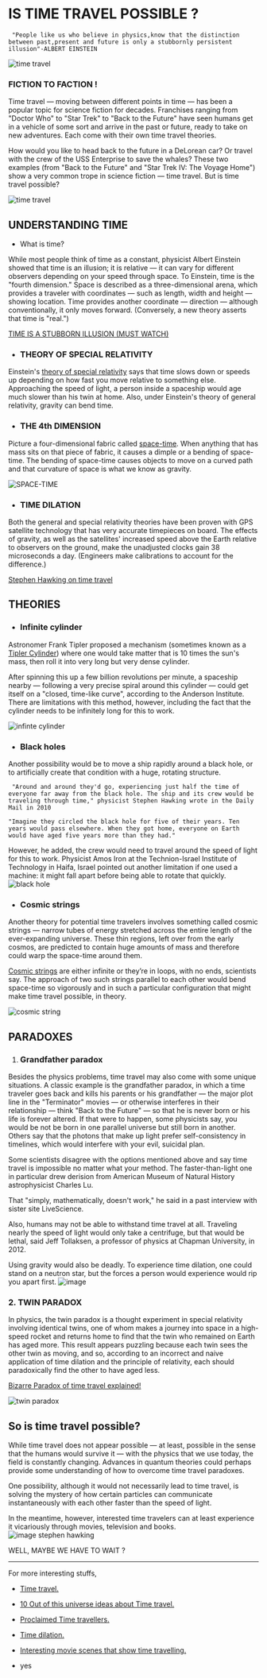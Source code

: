 # IS TIME TRAVEL POSSIBLE ?
` "People like us who believe in physics,know that the distinction between past,present and future is only a stubbornly persistent illusion"-ALBERT EINSTEIN`


![time travel](https://images.saymedia-content.com/.image/c_limit%2Ccs_srgb%2Cq_auto:good%2Cw_403/MTc2NDU3MjA0NDk1NjIzMzgx/another-dimension-a-secret-path-how-to-go-in-that.webp )
### FICTION TO FACTION !
Time travel — moving between different points in time — has been a popular topic for science fiction for decades. Franchises ranging from "Doctor Who" to "Star Trek" to "Back to the Future" have seen humans get in a vehicle of some sort and arrive in the past or future, ready to take on new adventures. Each come with their own time travel theories.


How would you like to head back to the future in a DeLorean car? Or travel with the crew of the USS Enterprise to save the whales? These two examples (from "Back to the Future" and "Star Trek IV: The Voyage Home") show a very common trope in science fiction — time travel. But is time travel possible?


![time travel](https://www.bigfinish.com/image/release/2272/large.jpg)


## UNDERSTANDING TIME
* What is time? 

While most people think of time as a constant, physicist Albert Einstein showed that time is an illusion; it is relative — it can vary for different observers depending on your speed through space. To Einstein, time is the "fourth dimension." Space is described as a three-dimensional arena, which provides a traveler with coordinates — such as length, width and height —showing location. Time provides another coordinate — direction — although conventionally, it only moves forward. (Conversely, a new theory asserts that time is "real.")

[TIME IS A STUBBORN ILLUSION (MUST WATCH) ](https://www.youtube.com/watch?v=ZyYqyYAKGC0)
* ### THEORY OF SPECIAL RELATIVITY
Einstein's [theory of special relativity](https://www.space.com/17661-theory-general-relativity.html) says that time slows down or speeds up depending on how fast you move relative to something else. Approaching the speed of light, a person inside a spaceship would age much slower than his twin at home. Also, under Einstein's theory of general relativity, gravity can bend time.

* ### THE 4th DIMENSION
Picture a four-dimensional fabric called [space-time](https://www.space.com/655-matter-rides-black-hole-space-time-wave.html). When anything that has mass sits on that piece of fabric, it causes a dimple or a bending of space-time. The bending of space-time causes objects to move on a curved path and that curvature of space is what we know as gravity.

![SPACE-TIME](https://cdn.mos.cms.futurecdn.net/WcygHAY8WVxy2ToWBqQuxZ.jpg)

* ### TIME DILATION


Both the general and special relativity theories have been proven with GPS satellite technology that has very accurate timepieces on board. The effects of gravity, as well as the satellites' increased speed above the Earth relative to observers on the ground, make the unadjusted clocks gain 38 microseconds a day. (Engineers make calibrations to account for the difference.)



[Stephen Hawking on time travel](https://www.businessinsider.com/stephen-hawking-book-backward-time-travel-possibility-2018-11)
## THEORIES
* ###  Infinite cylinder

Astronomer Frank Tipler proposed a mechanism (sometimes known as a [Tipler Cylinder](https://en.wikipedia.org/wiki/Tipler_cylinder)) where one would take matter that is 10 times the sun's mass, then roll it into very long but very dense cylinder.

After spinning this up a few billion revolutions per minute, a spaceship nearby — following a very precise spiral around this cylinder — could get itself on a "closed, time-like curve", according to the Anderson Institute. There are limitations with this method, however, including the fact that the cylinder needs to be infinitely long for this to work.

![infinte cylinder](https://i.pinimg.com/originals/85/1e/ef/851eef3f13565a792925e030b8c5195c.jpg)                                 

* ### Black holes

Another possibility would be to move a ship rapidly around a black hole, or to artificially create that condition with a huge, rotating structure.

` "Around and around they'd go, experiencing just half the time of everyone far away from the black hole. The ship and its crew would be traveling through time," physicist Stephen Hawking wrote in the Daily Mail in 2010`

`"Imagine they circled the black hole for five of their years. Ten years would pass elsewhere. When they got home, everyone on Earth would have aged five years more than they had."`

However, he added, the crew would need to travel around the speed of light for this to work. Physicist Amos Iron at the Technion-Israel Institute of Technology in Haifa, Israel pointed out another limitation if one used a machine: it might fall apart before being able to rotate that quickly.
![black hole](https://cdn.mos.cms.futurecdn.net/kATxTFDJyqt3pdUjsU6C7E.jpg)

* ###  Cosmic strings

Another theory for potential time travelers involves something called cosmic strings — narrow tubes of energy stretched across the entire length of the ever-expanding universe. These thin regions, left over from the early cosmos, are predicted to contain huge amounts of mass and therefore could warp the space-time around them.

[Cosmic strings](https://www.space.com/mysterious-cosmic-strings-gravitational-waves.html) are either infinite or they’re in loops, with no ends, scientists say. The approach of two such strings parallel to each other would bend space-time so vigorously and in such a particular configuration that might make time travel possible, in theory.

![cosmic string](https://assets.newatlas.com/dims4/default/160632e/2147483647/strip/true/crop/684x600+0+0/resize/684x600!/quality/90/?url=http%3A%2F%2Fnewatlas-brightspot.s3.amazonaws.com%2Fa2%2Fd5%2Fd12b1cd94531adeec62e0aaa5e0d%2Fantimatter-neutrinos.jpg)

## PARADOXES
1) ### Grandfather paradox

Besides the physics problems, time travel may also come with some unique situations. A classic example is the grandfather paradox, in which a time traveler goes back and kills his parents or his grandfather — the major plot line in the "Terminator" movies — or otherwise interferes in their relationship — think "Back to the Future" — so that he is never born or his life is forever altered.
If that were to happen, some physicists say, you would be not be born in one parallel universe but still born in another. Others say that the photons that make up light prefer self-consistency in timelines, which would interfere with your evil, suicidal plan.

Some scientists disagree with the options mentioned above and say time travel is impossible no matter what your method. The faster-than-light one in particular drew derision from American Museum of Natural History astrophysicist Charles Lu.

That "simply, mathematically, doesn't work," he said in a past interview with sister site LiveScience.

Also, humans may not be able to withstand time travel at all. Traveling nearly the speed of light would only take a centrifuge, but that would be lethal, said Jeff Tollaksen, a professor of physics at Chapman University, in 2012.

Using gravity would also be deadly. To experience time dilation, one could stand on a neutron star, but the forces a person would experience would rip you apart first.
![image](https://live.staticflickr.com/8459/7936218464_8f1dcacde8_z.jpg)
 ### 2. TWIN PARADOX
In physics, the twin paradox is a thought experiment in special relativity involving identical twins, one of whom makes a journey into space in a high-speed rocket and returns home to find that the twin who remained on Earth has aged more. This result appears puzzling because each twin sees the other twin as moving, and so, according to an incorrect and naive application of time dilation and the principle of relativity, each should paradoxically find the other to have aged less. 


[Bizarre Paradox of time travel explained!](http://www.astronomytrek.com/5-bizarre-paradoxes-of-time-travel-explained/)

![twin paradox](https://external-preview.redd.it/9hn7M852S78tSgZEBeG4iZC2w_lv3lAl8DWYMq4LIPs.jpg?auto=webp&s=148d96e83ea859c8c85b1bb71961ab75fb37df76)

## So is time travel possible?


While time travel does not appear possible — at least, possible in the sense that the humans would survive it — with the physics that we use today, the field is constantly changing. Advances in quantum theories could perhaps provide some understanding of how to overcome time travel paradoxes.

One possibility, although it would not necessarily lead to time travel, is solving the mystery of how certain particles can communicate instantaneously with each other faster than the speed of light.

In the meantime, however, interested time travelers can at least experience it vicariously through movies, television and books.
![image stephen hawking](https://quotefancy.com/media/wallpaper/3840x2160/5508-Stephen-Hawking-Quote-If-time-travel-is-possible-where-are-the.jpg)

WELL, MAYBE WE HAVE TO WAIT ?
___
For more interesting stuffs,

*  [Time travel.](https://www.youtube.com/watch?v=DoJU3GxkuYw)

* [10 Out of this universe ideas about Time travel.](https://listverse.com/2018/04/11/10-out-of-this-universe-ideas-about-time-travel/)
* [Proclaimed Time travellers.](https://www.youtube.com/watch?v=ezJrzGajsNg)
* [Time dilation.](https://www.youtube.com/watch?v=HHRK6ojWdtU)
* [Interesting movie scenes that show time travelling.](https://www.youtube.com/watch?v=WFlLhXrYlWg)
* yes









